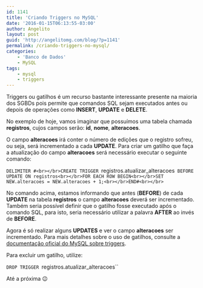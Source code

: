 ```yaml
---
id: 1141
title: 'Criando Triggers no MySQL'
date: '2016-01-15T06:13:55-03:00'
author: Angelito
layout: post
guid: 'http://angelitomg.com/blog/?p=1141'
permalink: /criando-triggers-no-mysql/
categories:
    - 'Banco de Dados'
    - MySQL
tags:
    - mysql
    - triggers
---
```


Triggers ou gatilhos é um recurso bastante interessante presente na maioria dos SGBDs pois permite que comandos SQL sejam executados antes ou depois de operações como **INSERT**, **UPDATE** e **DELETE**.

No exemplo de hoje, vamos imaginar que possuímos uma tabela chamada **registros**, cujos campos serão: **id**, **nome**, **alteracoes**.

O campo **alteracoes** irá conter o número de edições que o registro sofreu, ou seja, será incrementado a cada **UPDATE**. Para criar um gatilho que faça a atualização do campo **alteracoes** será necessário executar o seguinte comando:

`DELIMITER #<br></br>CREATE TRIGGER `registros.atualizar_alteracoes` BEFORE UPDATE ON registros<br></br>FOR EACH ROW BEGIN<br></br>SET NEW.alteracoes = NEW.alteracoes + 1;<br></br>END#<br></br>`

No comando acima, estamos informando que antes (**BEFORE**) de cada **UPDATE** na tabela **registros** o campo **alteracoes** deverá ser incrementado. Também seria possível definir que o gatilho fosse executado após o comando SQL, para isto, seria necessário utilizar a palavra **AFTER** ao invés de **BEFORE**.

Agora é só realizar alguns **UPDATES** e ver o campo **alteracoes** ser incrementado. Para mais detalhes sobre o uso de gatilhos, consulte a [documentação oficial do MySQL sobre triggers](https://dev.mysql.com/doc/refman/5.5/en/trigger-syntax.html).

Para excluir um gatilho, utilize:

`DROP TRIGGER `registros.atualizar_alteracoes``

Até a próxima 😉